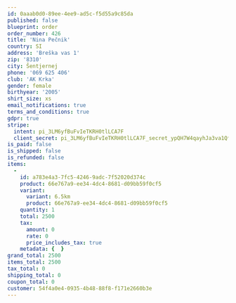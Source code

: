 ```yaml
---
id: 0aaab0d0-89ee-4ee9-ad5c-f5d55a9c85da
published: false
blueprint: order
order_number: 426
title: 'Nina Pečnik'
country: SI
address: 'Breška vas 1'
zip: '8310'
city: Šentjernej
phone: '069 625 406'
club: 'AK Krka'
gender: female
birthyear: '2005'
shirt_size: xs
email_notifications: true
terms_and_conditions: true
gdpr: true
stripe:
  intent: pi_3LM6yfBuFvIeTKRH0tlLCA7F
  client_secret: pi_3LM6yfBuFvIeTKRH0tlLCA7F_secret_ypQH7W4qayhJa3va1Qf8VidxL
is_paid: false
is_shipped: false
is_refunded: false
items:
  -
    id: a783e4a3-7fc5-4246-9adc-7f52020d374c
    product: 66e767a9-ee34-4dc4-8681-d09bb59f0cf5
    variant:
      variant: 6.5km
      product: 66e767a9-ee34-4dc4-8681-d09bb59f0cf5
    quantity: 1
    total: 2500
    tax:
      amount: 0
      rate: 0
      price_includes_tax: true
    metadata: {  }
grand_total: 2500
items_total: 2500
tax_total: 0
shipping_total: 0
coupon_total: 0
customer: 54f4a0e4-0935-4b48-88f8-f171e2660b3e
---
```


